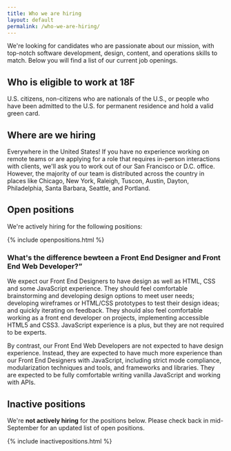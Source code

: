 ```yaml
---
title: Who we are hiring
layout: default
permalink: /who-we-are-hiring/
---
```

We're looking for candidates who are passionate about our mission, with top-notch software development, design, content, and operations skills to match. Below you will find a list of our current job openings.

## Who is eligible to work at 18F

U.S. citizens, non-citizens who are nationals of the U.S., or people who have been admitted to the U.S. for permanent residence and hold a valid green card.

## Where are we hiring

Everywhere in the United States! If you have no experience working on remote teams or are applying for a role that requires in-person interactions with clients, we'll ask you to work out of our San Francisco or D.C. office. However, the majority of our team is distributed across the country in places like Chicago, New York, Raleigh, Tuscon, Austin, Dayton, Philadelphia, Santa Barbara, Seattle, and Portland.

## Open positions
We're actively hiring for the following positions:

{% include openpositions.html %}

### What's the difference bewteen a Front End Designer and Front End Web Developer?”

We expect our Front End Designers to have design as well as HTML, CSS and some JavaScript experience. They should feel comfortable brainstorming and developing design options to meet user needs; developing wireframes or HTML/CSS prototypes to test their design ideas; and quickly iterating on feedback. They should also feel comfortable working as a front end developer on projects, implementing accessible HTML5 and CSS3. JavaScript experience is a plus, but they are not required to be experts.

By contrast, our Front End Web Developers are not expected to have design experience. Instead, they are expected to have much more experience than our Front End Designers with JavaScript, including strict mode compliance, modularization techniques and tools, and frameworks and libraries. They are expected to be fully comfortable writing vanilla JavaScript and working with APIs.

## Inactive positions
We're **not actively hiring** for the positions below. Please check back in mid-September for an updated list of open positions.

{% include inactivepositions.html %}
